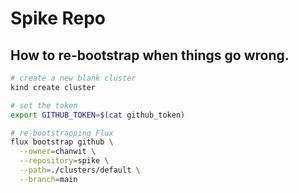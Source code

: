 # Spike Repo

## How to re-bootstrap when things go wrong.

```sh
# create a new blank cluster
kind create cluster

# set the token
export GITHUB_TOKEN=$(cat github_token)

# re-bootstrapping Flux
flux bootstrap github \
  --owner=chanwit \
  --repository=spike \
  --path=./clusters/default \
  --branch=main
```
